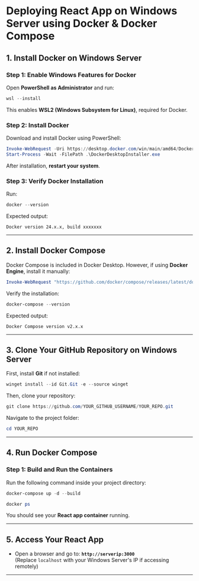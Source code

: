 # Deploying React App on Windows Server using Docker & Docker Compose

## **1. Install Docker on Windows Server**

### **Step 1: Enable Windows Features for Docker**
Open **PowerShell as Administrator** and run:
```powershell
wsl --install
```
This enables **WSL2 (Windows Subsystem for Linux)**, required for Docker.

### **Step 2: Install Docker**
Download and install Docker using PowerShell:
```powershell
Invoke-WebRequest -Uri https://desktop.docker.com/win/main/amd64/DockerDesktopInstaller.exe -OutFile DockerDesktopInstaller.exe
Start-Process -Wait -FilePath .\DockerDesktopInstaller.exe
```
After installation, **restart your system**.

### **Step 3: Verify Docker Installation**
Run:
```powershell
docker --version
```
Expected output:
```
Docker version 24.x.x, build xxxxxxx
```

---

## **2. Install Docker Compose**
Docker Compose is included in Docker Desktop. However, if using **Docker Engine**, install it manually:

```powershell
Invoke-WebRequest "https://github.com/docker/compose/releases/latest/download/docker-compose-windows-x86_64.exe" -OutFile "C:\Program Files\Docker\docker-compose.exe"
```

Verify the installation:
```powershell
docker-compose --version
```
Expected output:
```
Docker Compose version v2.x.x
```

---

## **3. Clone Your GitHub Repository on Windows Server**

First, install **Git** if not installed:
```powershell
winget install --id Git.Git -e --source winget
```

Then, clone your repository:
```powershell
git clone https://github.com/YOUR_GITHUB_USERNAME/YOUR_REPO.git
```
Navigate to the project folder:
```powershell
cd YOUR_REPO
```

---

## **4. Run Docker Compose**

### **Step 1: Build and Run the Containers**
Run the following command inside your project directory:
```powershell
docker-compose up -d --build

docker ps
```
You should see your **React app container** running.

---

## **5. Access Your React App**

- Open a browser and go to:
  **`http://serverip:3000`**  
  (Replace `localhost` with your Windows Server's IP if accessing remotely)

---



